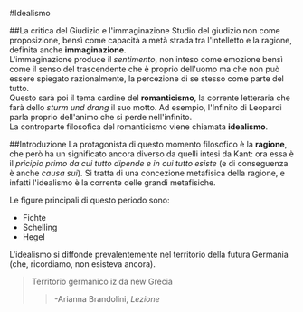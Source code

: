 <head>
	<link rel="stylesheet" href="../Default.css">
	<style>
		body {
		--main-color: green;
		}
	</style>
</head> 

#Idealismo

##La critica del Giudizio e l'immaginazione
Studio del giudizio non come proposizione, bensì come capacità a metà strada tra l'intelletto e la ragione, definita anche **immaginazione**.  
L'immaginazione produce il *sentimento*, non inteso come emozione bensì come il senso del trascendente che è proprio dell'uomo ma che non può essere spiegato razionalmente, la percezione di se stesso come parte del tutto.  
Questo sarà poi il tema cardine del **romanticismo**, la corrente letteraria che farà dello *sturm und drang* il suo motto. Ad esempio, l'Infinito di Leopardi parla proprio dell'animo che si perde nell'infinito.  
La controparte filosofica del romanticismo viene chiamata **idealismo**.

##Introduzione
La protagonista di questo momento filosofico è la **ragione**, che però ha un significato ancora diverso da quelli intesi da Kant: ora essa è il *pricipio primo da cui tutto dipende e in cui tutto esiste* (e di conseguenza è anche *causa sui*). Si tratta di una concezione metafisica della ragione, e infatti l'idealismo è la corrente delle grandi metafisiche.

Le figure principali di questo periodo sono:  

* Fichte
* Schelling
* Hegel  

L'idealismo si diffonde prevalentemente nel territorio della futura Germania (che, ricordiamo, non esisteva ancora).
>Territorio germanico iz da new Grecia
>>-Arianna Brandolini, *Lezione*

<script> window.scroll(0,200000) </script> 